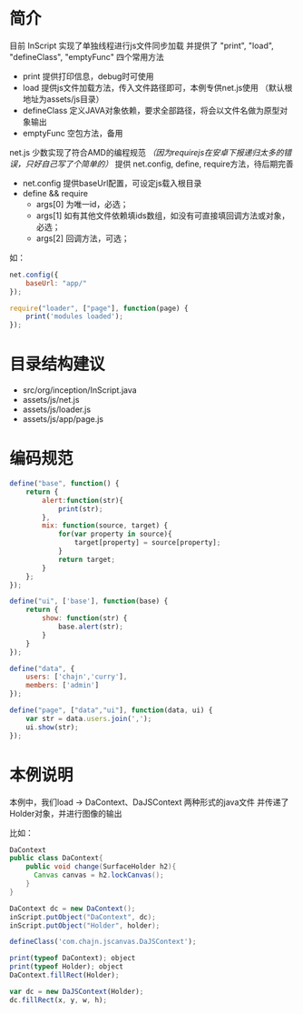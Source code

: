 # 简介

目前 InScript 实现了单独线程进行js文件同步加载
并提供了 "print", "load", "defineClass", "emptyFunc" 四个常用方法

* print 提供打印信息，debug时可使用
* load 提供js文件加载方法，传入文件路径即可，本例专供net.js使用 （默认根地址为assets/js目录）
* defineClass 定义JAVA对象依赖，要求全部路径，将会以文件名做为原型对象输出
* emptyFunc 空包方法，备用

net.js 少数实现了符合AMD的编程规范 
_（因为requirejs在安卓下报递归太多的错误，只好自己写了个简单的）_
提供 net.config, define, require方法，待后期完善

* net.config 提供baseUrl配置，可设定js载入根目录
* define && require 
	* args[0] 为唯一id，必选；
	* args[1] 如有其他文件依赖填ids数组，如没有可直接填回调方法或对象，必选；
	* args[2] 回调方法，可选；

如：
```javascript
net.config({
    baseUrl: "app/"
});

require("loader", ["page"], function(page) {
    print('modules loaded');
});
```

# 目录结构建议

* src/org/inception/InScript.java
* assets/js/net.js
* assets/js/loader.js
* assets/js/app/page.js


# 编码规范

```javascript
define("base", function() {
    return {
    	alert:function(str){
    		print(str);
    	},
        mix: function(source, target) {
        	for(var property in source){
        		target[property] = source[property];
        	}
        	return target;
        }
    };
});

define("ui", ['base'], function(base) {
    return {
        show: function(str) {
            base.alert(str);
        }
    }
});

define("data", {
    users: ['chajn','curry'],
    members: ['admin']
});

define("page", ["data","ui"], function(data, ui) {
	var str = data.users.join(',');
    ui.show(str);
});
```


# 本例说明

本例中，我们load -> DaContext、DaJSContext 两种形式的java文件
并传递了Holder对象，并进行图像的输出


比如：
```java
DaContext
public class DaContext{
	public void change(SurfaceHolder h2){
	  Canvas canvas = h2.lockCanvas();
	}
}

DaContext dc = new DaContext();
inScript.putObject("DaContext", dc);
inScript.putObject("Holder", holder);
```

```javascript
defineClass('com.chajn.jscanvas.DaJSContext');

print(typeof DaContext); object
print(typeof Holder); object
DaContext.fillRect(Holder);         

var dc = new DaJSContext(Holder);
dc.fillRect(x, y, w, h);
```
